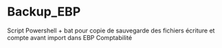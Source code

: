 # Backup_EBP
Script Powershell + bat pour copie de sauvegarde des fichiers écriture et compte avant import dans EBP Comptabilité
